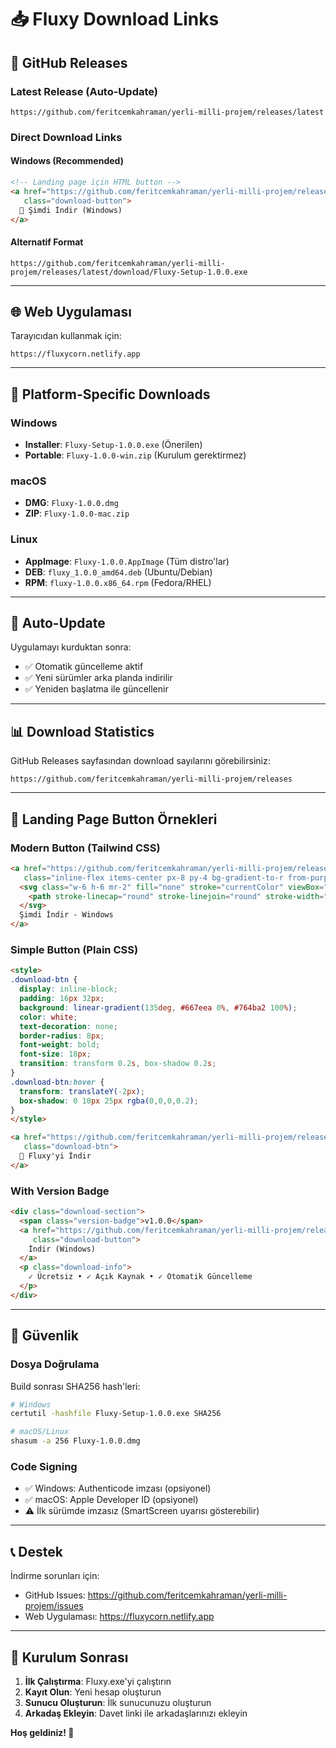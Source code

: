 # 📥 Fluxy Download Links

## 🔗 GitHub Releases

### Latest Release (Auto-Update)
```
https://github.com/feritcemkahraman/yerli-milli-projem/releases/latest
```

### Direct Download Links

#### Windows (Recommended)
```html
<!-- Landing page için HTML button -->
<a href="https://github.com/feritcemkahraman/yerli-milli-projem/releases/latest/download/Fluxy-Setup-1.0.0.exe" 
   class="download-button">
  🚀 Şimdi İndir (Windows)
</a>
```

#### Alternatif Format
```
https://github.com/feritcemkahraman/yerli-milli-projem/releases/latest/download/Fluxy-Setup-1.0.0.exe
```

---

## 🌐 Web Uygulaması

Tarayıcıdan kullanmak için:
```
https://fluxycorn.netlify.app
```

---

## 📱 Platform-Specific Downloads

### Windows
- **Installer**: `Fluxy-Setup-1.0.0.exe` (Önerilen)
- **Portable**: `Fluxy-1.0.0-win.zip` (Kurulum gerektirmez)

### macOS
- **DMG**: `Fluxy-1.0.0.dmg`
- **ZIP**: `Fluxy-1.0.0-mac.zip`

### Linux
- **AppImage**: `Fluxy-1.0.0.AppImage` (Tüm distro'lar)
- **DEB**: `fluxy_1.0.0_amd64.deb` (Ubuntu/Debian)
- **RPM**: `fluxy-1.0.0.x86_64.rpm` (Fedora/RHEL)

---

## 🔄 Auto-Update

Uygulamayı kurduktan sonra:
- ✅ Otomatik güncelleme aktif
- ✅ Yeni sürümler arka planda indirilir
- ✅ Yeniden başlatma ile güncellenir

---

## 📊 Download Statistics

GitHub Releases sayfasından download sayılarını görebilirsiniz:
```
https://github.com/feritcemkahraman/yerli-milli-projem/releases
```

---

## 🎯 Landing Page Button Örnekleri

### Modern Button (Tailwind CSS)
```html
<a href="https://github.com/feritcemkahraman/yerli-milli-projem/releases/latest/download/Fluxy-Setup-1.0.0.exe"
   class="inline-flex items-center px-8 py-4 bg-gradient-to-r from-purple-600 to-blue-600 text-white font-bold rounded-lg hover:from-purple-700 hover:to-blue-700 transition-all shadow-lg hover:shadow-xl transform hover:-translate-y-1">
  <svg class="w-6 h-6 mr-2" fill="none" stroke="currentColor" viewBox="0 0 24 24">
    <path stroke-linecap="round" stroke-linejoin="round" stroke-width="2" d="M4 16v1a3 3 0 003 3h10a3 3 0 003-3v-1m-4-4l-4 4m0 0l-4-4m4 4V4"/>
  </svg>
  Şimdi İndir - Windows
</a>
```

### Simple Button (Plain CSS)
```html
<style>
.download-btn {
  display: inline-block;
  padding: 16px 32px;
  background: linear-gradient(135deg, #667eea 0%, #764ba2 100%);
  color: white;
  text-decoration: none;
  border-radius: 8px;
  font-weight: bold;
  font-size: 18px;
  transition: transform 0.2s, box-shadow 0.2s;
}
.download-btn:hover {
  transform: translateY(-2px);
  box-shadow: 0 10px 25px rgba(0,0,0,0.2);
}
</style>

<a href="https://github.com/feritcemkahraman/yerli-milli-projem/releases/latest/download/Fluxy-Setup-1.0.0.exe" 
   class="download-btn">
  🚀 Fluxy'yi İndir
</a>
```

### With Version Badge
```html
<div class="download-section">
  <span class="version-badge">v1.0.0</span>
  <a href="https://github.com/feritcemkahraman/yerli-milli-projem/releases/latest/download/Fluxy-Setup-1.0.0.exe" 
     class="download-button">
    İndir (Windows)
  </a>
  <p class="download-info">
    ✓ Ücretsiz • ✓ Açık Kaynak • ✓ Otomatik Güncelleme
  </p>
</div>
```

---

## 🔐 Güvenlik

### Dosya Doğrulama
Build sonrası SHA256 hash'leri:
```bash
# Windows
certutil -hashfile Fluxy-Setup-1.0.0.exe SHA256

# macOS/Linux
shasum -a 256 Fluxy-1.0.0.dmg
```

### Code Signing
- ✅ Windows: Authenticode imzası (opsiyonel)
- ✅ macOS: Apple Developer ID (opsiyonel)
- ⚠️ İlk sürümde imzasız (SmartScreen uyarısı gösterebilir)

---

## 📞 Destek

İndirme sorunları için:
- GitHub Issues: https://github.com/feritcemkahraman/yerli-milli-projem/issues
- Web Uygulaması: https://fluxycorn.netlify.app

---

## 🎉 Kurulum Sonrası

1. **İlk Çalıştırma**: Fluxy.exe'yi çalıştırın
2. **Kayıt Olun**: Yeni hesap oluşturun
3. **Sunucu Oluşturun**: İlk sunucunuzu oluşturun
4. **Arkadaş Ekleyin**: Davet linki ile arkadaşlarınızı ekleyin

**Hoş geldiniz! 🎊**
